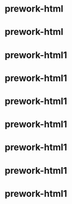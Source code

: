 # prework-html
# prework-html
# prework-html1
# prework-html1
# prework-html1
# prework-html1
# prework-html1
# prework-html1
# prework-html1
